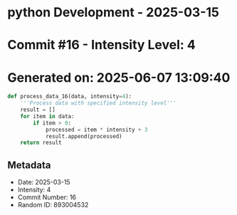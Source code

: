 ﻿# python Development - 2025-03-15
# Commit #16 - Intensity Level: 4
# Generated on: 2025-06-07 13:09:40
```python
def process_data_16(data, intensity=4):
    '''Process data with specified intensity level'''
    result = []
    for item in data:
        if item > 0:
            processed = item * intensity + 3
            result.append(processed)
    return result
```
## Metadata
- Date: 2025-03-15
- Intensity: 4
- Commit Number: 16
- Random ID: 893004532

